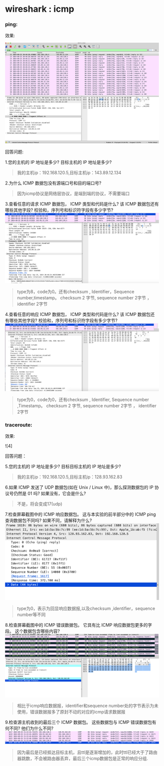 # wireshark : icmp

### ping:

效果:

![1](./image/1.png)

回答问题:

1.您的主机的 IP 地址是多少? 目标主机的 IP 地址是多少?
> 我的主机ip：192.168.120.5,目标主机ip：143.89.12.134

2.为什么 ICMP 数据包没有源端口号和目的端口号?
> 因为icmp协议是网络层协议，是端到端的协议，不需要端口

3.查看任意的请求 ICMP 数据包， ICMP 类型和代码是什么? 该 ICMP 数据包还有哪些其他字段? 校验和，序列号和标识符字段有多少字节?
![2](./image/2.png)
> type为8，code为0。还有checksum , Identifier，Sequence number,timestamp。
> checksum 2 字节, sequence number 2字节 ， identifier 2字节

4.查看任意的响应 ICMP 数据包， ICMP 类型和代码是什么? 该 ICMP 数据包还有哪些其他字段? 校验和，序列号和标识符字段有多少字节?
![3](./image/3.png)
> type为0，code为0，还有checksum , Identifier, Sequence number ,Timestamp。
> checksum 2 字节, sequence number 2字节 ， identifier 2字节
 
### traceroute:
效果:

![4]

回答问题：

5.您的主机的 IP 地址是多少? 目标目标主机的 IP 地址是多少?
> 我的主机ip：192.168.120.5,目标主机ip：128.93.162.83

6.如果 ICMP 发送了 UDP 数据包(如在 Unix / Linux 中)，那么探测数据包的 IP 协议号仍然是 01 吗? 如果没有，它会是什么?
> 不是，将会变成17(udp)

7.检查屏幕截图中的 ICMP 响应数据包。 这与本实验的前半部分中的 ICMP ping 查询数据包不同吗? 如果不同，请解释为什么?
![5](./image/5.png)
> type为0，表示为回显响应数据报,以及checksum ,identifier，sequence number等不同

8.检查屏幕截图中的 ICMP 错误数据包。 它具有比 ICMP 响应数据包更多的字段。 这个数据包含哪些内容?
![6](./image/6.png)
> 相比于icmp响应数据报，identifier和sequence number处的字节表示为未使用，错误数据报多了原封不动的对应的icmp请求数据报

9.检查源主机收到的最后三个 ICMP 数据包。 这些数据包与 ICMP 错误数据包有何不同? 他们为什么不同?
![7](./image/7.png)
> 因为最后是已经抵达目标主机，且ttl是逐渐增加的，此时ttl已经大于了路由器跳数，不会被路由器丢弃，最后三个icmp数据包是正常的响应分组.